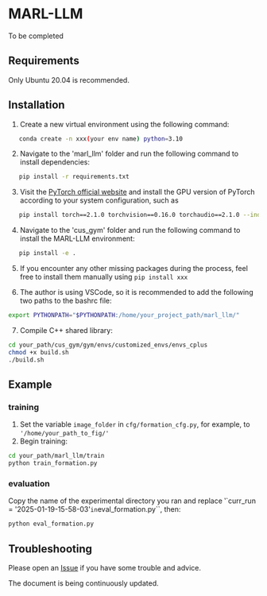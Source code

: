 # MARL-LLM
To be completed

## Requirements
Only Ubuntu 20.04 is recommended.

## Installation
1. Create a new virtual environment using the following command:
```bash
   conda create -n xxx(your env name) python=3.10
```
2. Navigate to the 'marl_llm' folder and run the following command to install dependencies:
```bash
   pip install -r requirements.txt
```
3. Visit the [PyTorch official website](https://pytorch.org/get-started/previous-versions/) and install the GPU version of PyTorch according to your system configuration, such as
```bash
   pip install torch==2.1.0 torchvision==0.16.0 torchaudio==2.1.0 --index-url https://download.pytorch.org/whl/cu121
```
4. Navigate to the 'cus_gym' folder and run the following command to install the MARL-LLM environment:
```bash
   pip install -e .
```
5. If you encounter any other missing packages during the process, feel free to install them manually using ``pip install xxx``

6. The author is using VSCode, so it is recommended to add the following two paths to the bashrc file:
```bash
export PYTHONPATH="$PYTHONPATH:/home/your_project_path/marl_llm/"
```
7. Compile C++ shared library:
```bash
cd your_path/cus_gym/gym/envs/customized_envs/envs_cplus
chmod +x build.sh
./build.sh
```
## Example
### training
1. Set the variable ``image_folder`` in ``cfg/formation_cfg.py``, for example, to ``'/home/your_path_to_fig/'``
2. Begin training:
```bash
cd your_path/marl_llm/train
python train_formation.py
```

### evaluation
Copy the name of the experimental directory you ran and replace ‵`curr_run = '2025-01-19-15-58-03'`` in ``eval_formation.py``, then:
```bash
python eval_formation.py
```

## Troubleshooting
Please open an [Issue](https://github.com/Guobin-Zhu/MARL-LLM/issues) if you have some trouble and advice.

The document is being continuously updated.
